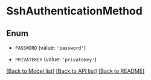 # SshAuthenticationMethod


## Enum

* `PASSWORD` (value: `'password'`)

* `PRIVATEKEY` (value: `'privatekey'`)

[[Back to Model list]](../README.md#documentation-for-models) [[Back to API list]](../README.md#documentation-for-api-endpoints) [[Back to README]](../README.md)


